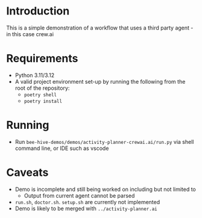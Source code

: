 # Introduction

This is a simple demonstration of a workflow that uses a third party agent - in this case crew.ai

# Requirements

* Python 3.11/3.12
* A valid project environment set-up by running the following from the root of the repository:
  * `poetry shell`
  * `poetry install`

# Running

* Run `bee-hive-demos/demos/activity-planner-crewai.ai/run.py` via shell command line, or IDE such as vscode

# Caveats

* Demo is incomplete and still being worked on including but not limited to
  * Output from current agent cannot be parsed
* `run.sh`, `doctor.sh`. `setup.sh` are currently not implemented
* Demo is likely to be merged with `../activity-planner.ai`